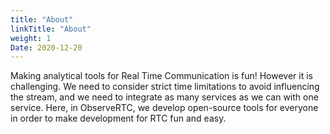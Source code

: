 ```yaml
---
title: "About"
linkTitle: "About"
weight: 1
Date: 2020-12-20
---
```


Making analytical tools for Real Time Communication is fun!
However it is challenging. We need to consider strict time 
limitations to avoid influencing the stream, and
we need to integrate as many services as we can with one service. 
Here, in ObserveRTC, we develop open-source tools for everyone 
in order to make development for RTC fun and easy.


